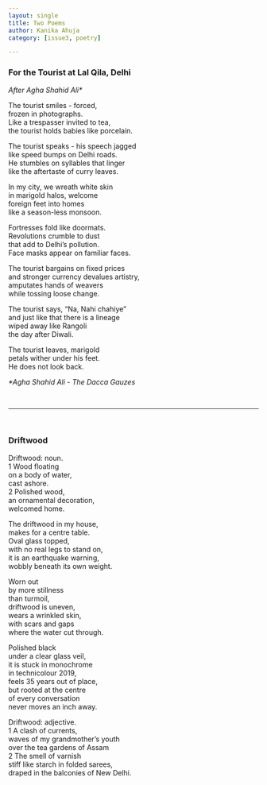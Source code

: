 ```yaml
---
layout: single
title: Two Poems
author: Kanika Ahuja
category: [issue3, poetry]

---
```


### For the Tourist at Lal Qila, Delhi

_After Agha Shahid Ali*_

The tourist smiles - forced,<br>
frozen in photographs. <br>
Like a trespasser invited to tea,<br>
the tourist holds babies like porcelain.<br>

The tourist speaks - his speech jagged<br>
like speed bumps on Delhi roads. <br>
He stumbles on syllables that linger <br>
like the aftertaste of curry leaves.<br>

In my city, we wreath white skin<br>
in marigold halos, welcome<br>
foreign feet into homes<br>
like a season-less monsoon.<br>

Fortresses fold like doormats. <br>
Revolutions crumble to dust<br>
that add to Delhi’s pollution.<br>
Face masks appear on familiar faces.<br>

The tourist bargains on fixed prices<br>
and stronger currency devalues artistry,<br>
amputates hands of weavers<br>
while tossing loose change.<br>

The tourist says, “Na, Nahi chahiye”<br>
and just like that there is a lineage<br>
wiped away like Rangoli <br>
the day after Diwali. <br>

The tourist leaves, marigold <br>
petals wither under his feet. <br>
He does not look back.<br>

_*Agha Shahid Ali - The Dacca Gauzes_

<br>
<hr>
<br>

### Driftwood

Driftwood: noun.<br>
1 Wood floating<br>
on a body of water,<br>
cast ashore.<br>
2 Polished wood,<br>
an ornamental decoration,<br>
welcomed home.<br>

The driftwood in my house,<br>
makes for a centre table.<br>
Oval glass topped,<br>
with no real legs to stand on,<br>
it is an earthquake warning,<br>
wobbly beneath its own weight.<br>

Worn out<br>
by more stillness <br>
than turmoil,<br>
driftwood is uneven,<br>
wears a wrinkled skin,<br>
with scars and gaps <br>
where the water cut through.<br>

Polished black<br>
under a clear glass veil, <br>
it is stuck in monochrome<br>
in technicolour 2019,<br>
feels 35 years out of place,<br>
but rooted at the centre<br>
of every conversation<br>
never moves an inch away.<br>

Driftwood: adjective.<br>
1 A clash of currents,<br>
waves of my grandmother’s youth<br>
over the tea gardens of Assam<br>
2 The smell of varnish<br>
stiff like starch in folded sarees,<br>
draped in the balconies of New Delhi.<br>
